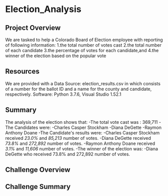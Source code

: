 # Election_Analysis

## Project Overview
We are tasked to help a Colorado Board of Election employee with reporting of following information:
1.the total number of votes cast
2.the total number of each candidate
3.the percentage of votes for each candidate,and
4.the winner of the election based on the popular vote

## Resources
We are provided with a Data Source: election_results.csv in which consists of a number for the ballot ID and a name for the county and candidate, respectively.
Software: Python 3.7.6, Visual Studio 1.52.1 

## Summary
The analysis of the election shows that: 
-The total vote cast was : 369,711
-The Candidates were:
   -Charles Casper Stockham
   -Diana DeGette
   -Raymon Anthony Doane
-The Candidate's results were:
  -Charles Casper Stockham received _23.0%_ and _85,213_ number of votes.
  -Diana DeGette received _73.8%_ and _272,892_ number of votes.
  -Raymon Anthony Doane received _3.1%_ and _11,606_ number of votes.
 -The winner of the election was:
  -Diana DeGette who received 73.8% and 272,892 number of votes.
## Challenge Overview
## Challenge Summary
